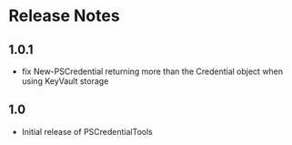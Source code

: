 # Release Notes

## 1.0.1
* fix New-PSCredential returning more than the Credential object when using KeyVault storage

## 1.0
* Initial release of PSCredentialTools


